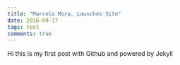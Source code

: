 ```yaml
---
title: "Marcelo Mora, Launches Site"
date: 2016-09-17
tags: test
comments: true
---
```


Hi this is my first post with Github and powered by Jekyll
